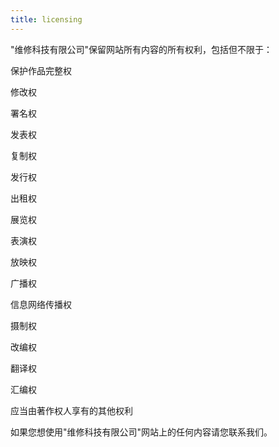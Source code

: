 ```yaml
---
title: licensing 
---
```


"维修科技有限公司"保留网站所有内容的所有权利，包括但不限于：

保护作品完整权

修改权

署名权

发表权

复制权

发行权

出租权

展览权

表演权

放映权

广播权

信息网络传播权

摄制权

改编权

翻译权

汇编权

应当由著作权人享有的其他权利

如果您想使用"维修科技有限公司"网站上的任何内容请您联系我们。

